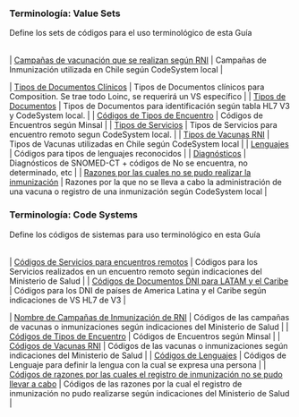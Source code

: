 ### Terminología: Value Sets

Define los sets de códigos para el uso terminológico de esta Guía

|     |     |
| --- | --- |

| [Campañas de vacunación que se realizan según RNI](ValueSet-VSNombreCampana.html "ValueSet/VSNombreCampana") | Campañas de Inmunización utilizada en Chile según CodeSystem local |

| [Tipos de Documentos Clínicos](ValueSet-VSTiposEncuentroCL.html "ValueSet-VSTiposEncuentroCL.html") | Tipos de Documentos clínicos para Composition. Se trae todo Loinc, se requerirá un VS específico |
| [Tipos de Documentos](ValueSet-VSTiposDocumentos.html "ValueSet/VSTiposDocumentos") | Tipos de Documentos para identificación según tabla HL7 V3 y CodeSystem local. |
| [Códigos de Tipos de Encuentro](ValueSet-VSTiposEncuentroCL.html "ValueSet-VSTiposEncuentroCL.html") | Códigos de Encuentros según Minsal |
| [Tipos de Servicios](ValueSet-VSTiposServicio.html "ValueSet/VSTiposServicio") | Tipos de Servicios para encuentro remoto segun CodeSystem local. |
| [Tipos de Vacunas RNI](ValueSet-VSTiposVacunas.html "ValueSet/VSTiposVacunas") | Tipos de Vacunas utilizadas en Chile según CodeSystem local |
| [Lenguajes](ValueSet-VSCodigoslenguaje.html "ValueSet/VSCodigoslenguaje") | Códigos para tipos de lenguajes reconocidos |
| [Diagnósticos](ValueSet-VSDiagnosticosSCT.html "ValueSet/VSDiagnosticosSCT") | Diagnósticos de SNOMED-CT + códigos de No se encuentra, no determinado, etc |
| [Razones por las cuales no se pudo realizar la inmunización](ValueSet-VSRazonNOTinm.html "ValueSet/VSRazonNOTinm") | Razones por la que no se lleva a cabo la administración de una vacuna o registro de una inmunización según CodeSystem local |

### Terminología: Code Systems

Define los códigos de sistemas para uso terminológico en esta Guía

|     |     |
| --- | --- |

| [Códigos de Servicios para encuentros remotos](CodeSystem-CSCodigoServicio.html "CodeSystem/CSCodigoServicio") | Códigos para los Servicios realizados en un encuentro remoto según indicaciones del Ministerio de Salud |
| [Códigos de Documentos DNI para LATAM y el Caribe](CodeSystem-CSCodigoDNI.html "CodeSystem/CSCodigoDNI") | Códigos para los DNI de países de America Latina y el Caribe según indicaciones de VS HL7 de V3 |

| [Nombre de Campañas de Inmunización de RNI](CodeSystem-CSNombreCampana.html "CodeSystem/CSNombreCampana") | Códigos de las campañas de vacunas o inmunizaciones según indicaciones del Ministerio de Salud |
| [Códigos de Tipos de Encuentro](CodeSystem-CSTiposEncuentroCL.html "CodeSystem-CSTiposEncuentroCL.html") | Códigos de Encuentros según Minsal |
| [Códigos de Vacunas RNI](CodeSystem-CSCodigoVacunas.html "CodeSystem/CSCodigoVacunas") | Códigos de las vacunas o inmunizaciones según indicaciones del Ministerio de Salud |
| [Códigos de Lenguajes](CodeSystem-CSCodigoslenguaje.html "CodeSystem/CSCodigoslenguaje") | Códigos de Lenguaje para definir la lengua con la cual se expresa una persona |
| [Códigos de razones por las cuales el registro de inmunización no se pudo llevar a cabo](CodeSystem-CSRazonNOTinm.html "CodeSystem/CSRazonNOTinm") | Códigos de las razones por la cual el registro de inmunización no pudo realizarse según indicaciones del Ministerio de Salud |

<!--| [Códigos de Servicos de Salud en Chile](ValueSet-VSCodigosServiciosSalud.html "ValueSet/VSCodigosServiciosSalud") | Códigos de Servicios de Salud que existen en Chile |
| [Contacto participantes](ValueSet-VSContactosec.html "ValueSet/VSContactosec") | Contacto telefonico o correo de los participantes |

| [Razones por la que no se pudieron realizar la atención](ValueSet-VSRazonNOT.html "ValueSet/VSRazonNOT") | Razones por la que no se lleva a cabo un encuentro remoto según CodeSystem local. |
| [Códigos del Sistema Nacional de Servicios de Salud](CodeSystem-CSCodSSalud.html "CodeSystem/CSCodSSalud") | Códigos del Sistema Nacional de Servicios de Salud |
| [Códigos de razones por la cuales el encuentro remoto no se pudo llevar a cabo](CodeSystem-CSRazonNOT.html "CodeSystem/CSRazonNOT") | Códigos de las razones por la cual un encuentro remoto no pudo realizarse según indicaciones del Ministerio de Salud |

| [Códigos de Comunas en Chile](CodeSystem-CSCodComunasCL.html "CodeSystem/CSCodComunasCL") | Códigos de Comunas para Chile según Códigos Únicos Territoriales Actualizados, por Decreto exento No 817 del Ministerio del Interior |
| [Códigos de Provincias en Chile](CodeSystem-CSCodProvinciasCL.html "CodeSystem/CSCodProvinciasCL") | Códigos de Provincias para Chile según Códigos Únicos Territoriales Actualizados, por Decreto exento No 817 del Ministerio del Interior |
| [Códigos de Regiones en Chile](CodeSystem-CSCodRegionCL.html "CodeSystem/CSCodRegionCL") | Códigos de Regiones para Chile según Códigos Únicos Territoriales Actualizados, por Decreto exento No 817 del Ministerio del Interior |
| [Códigos de Especialidades](CodeSystem-CSEspecialidadesDeisCL.html "CodeSystem/CSEspecialidadesDeisCL") | Códigos de especialidades médicas descritas según DEIS |

| [Códigos de Países](ValueSet-CodPais.html "ValueSet/CodPais") | Codigos definidos para la identificación de países segun norma ISO3166-N |
| [Códigos de Comunas en Chile](ValueSet-VSCodigosComunaCL.html "ValueSet/VSCodigosComunaCL") | Códigos de Comunas para Chile según Códigos Únicos Territoriales Actualizados, por Decreto exento No 817 del Ministerio del Interior |
| [Códigos de Provincias en Chile](ValueSet-VSCodigosProvinciasCL.html "ValueSet/VSCodigosProvinciasCL") | Códigos de Provincias para Chile según Códigos Únicos Territoriales Actualizados, por Decreto exento No 817 del Ministerio del Interior |
| [Códigos de Regiones en Chile](ValueSet-VSCodigosRegionesCL.html "ValueSet/VSCodigosRegionesCL") | Códigos de Regiones para Chile según Códigos Únicos Territoriales Actualizados, por Decreto exento No 817 del Ministerio del Interior |

| [Códigos de Especialidades](ValueSet-VSEspecialidadesDeisCL.html "ValueSet/VSEspecialidadesDeisCL") | Códigos de especialidades médicas descritas según DEIS |
-->